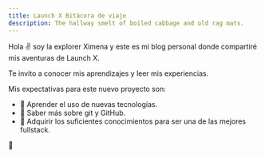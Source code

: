 ```yaml
---
title: Launch X Bitácora de viaje
description: The hallway smelt of boiled cabbage and old rag mats.
---
```


Hola ✌️  soy la explorer Ximena y este es mi blog personal donde compartiré mis aventuras de Launch X.

Te invito a conocer mis aprendizajes y leer mis experiencias.

Mis expectativas para este nuevo proyecto son:

- 🚀 Aprender el uso de nuevas tecnologías.
- 🚀 Saber más sobre git y GitHub.
- 🚀 Adquirir los suficientes conocimientos para ser una de las mejores fullstack.

🚀
